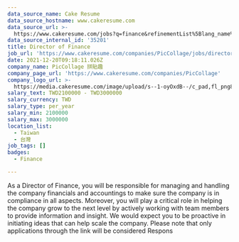 ```yaml
---
data_source_name: Cake Resume
data_source_hostname: www.cakeresume.com
data_source_url: >-
  https://www.cakeresume.com/jobs?q=finance&refinementList%5Blang_name%5D%5B0%5D=English&refinementList%5Bsalary_type%5D=per_year&range%5Bsalary_range%5D%5Bmin%5D=1000000&page=3
data_source_internal_id: '35201'
title: Director of Finance
job_url: 'https://www.cakeresume.com/companies/PicCollage/jobs/director-of-finance'
date: 2021-12-20T09:18:11.026Z
company_name: PicCollage 拼貼趣
company_page_url: 'https://www.cakeresume.com/companies/PicCollage'
company_logo_url: >-
  https://media.cakeresume.com/image/upload/s--1-oyOxdB--/c_pad,fl_png8,h_200,w_200/v1644811715/zvbx6qkf4ad4ufkxjzj7.png
salary_text: TWD2100000 - TWD3000000
salary_currency: TWD
salary_type: per_year
salary_min: 2100000
salary_max: 3000000
location_list:
  - Taiwan
  - 台灣
job_tags: []
badges:
  - Finance

---
```


As a Director of Finance, you will be responsible for managing and handling the company financials and accountings to make sure the company is in compliance in all aspects. Moreover, you will play a critical role in helping the company grow to the next level by actively working with team members to provide information and insight. We would expect you to be proactive in initiating ideas that can help scale the company. Please note that only applications through the link will be considered Respons